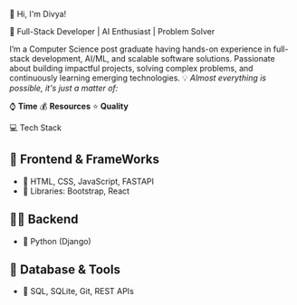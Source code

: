 👋 Hi, I'm Divya!

🚀 Full-Stack Developer | AI Enthusiast | Problem Solver

I’m a Computer Science post graduate having hands-on experience in full-stack development, AI/ML, and scalable software solutions. Passionate about building impactful projects, solving complex problems, and continuously learning emerging technologies.
💡 *Almost everything is possible, it's just a matter of:*  

⌚ **Time** 💰 **Resources** ⭐ **Quality**

💻 Tech Stack

## 🎪 Frontend & FrameWorks
- 🌱 HTML, CSS, JavaScript, FASTAPI
- 🌱 Libraries: Bootstrap, React  

## 👨‍💻 Backend  
- 🌱 Python (Django)
  
## 💬 Database & Tools  
- 🌱 SQL, SQLite, Git, REST APIs

